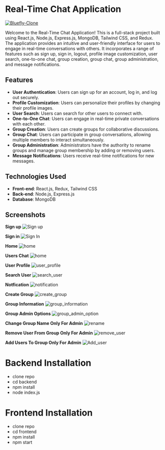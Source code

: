 # Real-Time Chat Application

<a href="https://chat-app-ca.netlify.app/" target="blank">
        <img src="https://img.shields.io/static/v1?style=for-the-badge&message=Want to see live preview »&color=1BB91F&logo=Bluefly&logoColor=FFFFFF&label=" alt="Bluefly-Clone" />
        </a>

  Welcome to the Real-Time Chat Application! This is a full-stack project built using React.js, Node.js, Express.js, MongoDB, Tailwind CSS, and Redux. The application provides an intuitive and user-friendly interface for users to engage in real-time conversations with others. It incorporates a range of features such as sign up, sign in, logout, profile image customization, user search, one-to-one chat, group creation, group chat, group administration, and message notifications.

## Features
- **User Authentication**: Users can sign up for an account, log in, and log out securely.
- **Profile Customization**: Users can personalize their profiles by changing their profile images.
- **User Search**: Users can search for other users to connect with.
- **One-to-One Chat**: Users can engage in real-time private conversations with each other.
- **Group Creation**: Users can create groups for collaborative discussions.
- **Group Chat**: Users can participate in group conversations, allowing multiple members to interact simultaneously.
- **Group Administration**: Administrators have the authority to rename groups and manage group membership by adding or removing users.
- **Message Notifications**: Users receive real-time notifications for new messages.

## Technologies Used
- **Front-end**: React.js, Redux, Tailwind CSS
- **Back-end**: Node.js, Express.js
- **Database**: MongoDB

## Screenshots
**Sign up**
![Sign up](https://media-hosting.imagekit.io//c7b43a0b54504696/Signup%20page.png?Expires=1832520535&Key-Pair-Id=K2ZIVPTIP2VGHC&Signature=UkjqGtDstguEhbVAEHMJGalFeUaykaQg~l2wmNmeSGWFALiWXmhT~0dKHIgYl41Bs3rU78XCnlBoXz46jQvVmBG9sM7h3JmrjuDf3TLXyPF-KS5Z4IkrBA4ukvMOrBdfgqhb5dsvyJ-xXzicfhx07gfW5gt1Jg6CTDlxzdbz7shNgamZkAz-BbHFTOfLCgj8JQyMQk3unsZHXU3~0TLI1FvXK4xE3tHSJo4XoR0Pmh~E0-GNvNo7MFccGZWRF5TX9HHzdfH26JPIakOXMYCdvDY94W6s9Ih8mI5wQhbp8ix9B83Uq~3MSeSNlQBLL1VZgKy-30OGpnLwv6vr67~t-w__)

**Sign in**
![Sign In](https://media-hosting.imagekit.io//c64555cb61a3400c/SignIn%20page.png?Expires=1832520782&Key-Pair-Id=K2ZIVPTIP2VGHC&Signature=rrjqke4hVaL~PzQAhgfQhKtm9KeWSOV~sjctU2rk8FPqZet642IcFZQ4VS~4uV7jFl6OXa9EizKjId2q-DkTUAHZXl4Ro4WZRmwKrcf0vcCLnZZmLudSCLH~MlVA8GeiCFFdlKeSMREwTKEOaf9gW~z5oo6tXELFrwBxEi~FvPdJfMJnyRIJpov-gLpp4GCnZQH0BJvORwDWM34taGgvwbs6AINFXwsNa4o60tMLvDWHO238QIz62EioP4FQ~ApTwEmODjQc5ZJAIxs2w8PXgeQuq4IjLfHfmUvDbDTQUs~uQC7m7WOL9cUayr~RlaIvyFjbkF18pdyUaLaY0u2sKA__)

**Home**
![home](https://media-hosting.imagekit.io//77e9b54c5b094d3d/Home%20page.png?Expires=1832521080&Key-Pair-Id=K2ZIVPTIP2VGHC&Signature=iNwSUpeesJ2dqGYAHYYR-iJ9sl183UzudrlV---kBlngEYwvyZAPQXpGepY3VUxomi-FDwVdGw~tW6MIOzgoBzxwo7EWnJ1a1gpeUkmAJVZRxN7VQfv0GH27LO1DOMTo8DMI8YlZHbzL1amnxnP1pzW9gDn1JjgP1xr5TYnSVZzlfCyLtnwAIlzhxwabYz0y9xbQORPkifXPa4ERiXfFhjvhsn0EHAmQ408iiele7o8hAmRWXxEkRj6mKPb44EjNGcUvfOVEPAF8UCGC0hPm2-fSLQBFueyMJbR3xWs~XlOdzIZfYN6BdLqZ4HcMw6ifzujRLMegwQPbF4ZdpkTUkA__)

**Users Chat**
![home](https://media-hosting.imagekit.io//e40eac2c76fc4d52/UserChat.png?Expires=1832521511&Key-Pair-Id=K2ZIVPTIP2VGHC&Signature=cBqtP4MgvXgqaJxdpplaMlxjAXIEaa~Ba3u9nds2ZZaV08Luzpj3WGjSZch8ZxPDFCOhrtQDTesXqv3Jb5RMtfeoXKGdbw9I~XyHDAibnBv-cPR9Sgx2qBwf5KmNgrAbpqDR2wsl5L9KbyB0c5Za--BCApsiMdgMFcDOIKqYu5peLE2NexOodCeRHZsVnuVua2PMHXSzWco-e~I6oDpnulcfJXUJ5HrlE1106NIzI7ZDZTmjcFZTxoxiSYIjnvwykvSilO1bKoSU4nQVQTHt-AtuHlox5PFw2xAjbt1jN07igpqd8QfCKysuGCXV~gS1m~XzzbkkyYqNwCK58VyxVA__)

**User Profile**
![user_profile](https://media-hosting.imagekit.io//f6cc08c6d7b14eab/UserProfile.png?Expires=1832521751&Key-Pair-Id=K2ZIVPTIP2VGHC&Signature=MGBAsDQ5M41pctO0Z8~Q9eusMXY04LL~go3lYVlZ3Sk7yrEidT8mhDkMKmF2u6eZ31ui4T40tvA-R1EHa5eiWiflH-F9saVsWlwN4fnzal~o7CuZI3rpSgRAiyGVBJLQYPB10HOnss1hwebGNAqP945SRcwTIuPzadhHeLDPteS36R3Azg2i1gJuLyDmTTjiOtOOK68GL41YTvAh-CDoLcJAkxcxRtciesI0DasurwWidDnL3vXH7NtXEIfOFDXSKmaymXURH-i-ApQU2WDUYAaBJrT9yd8MtjPpTUToXb-aA2g9-x48jSXyZGJkqsWzpl3xgj9b1HYHZC5zMyWTIQ__)

**Search User**
![search_user](https://media-hosting.imagekit.io//d893a864618048a5/SearchUser.png?Expires=1832521991&Key-Pair-Id=K2ZIVPTIP2VGHC&Signature=j9Gt3NkaUXNbFvBzSy2PfdbJHSK9mOcNXLN9QnNMP~0UR32xTQ1hZBHP9mAR2eyiVdvfge0F~WRiNoogcEuDGybR06L2jGP8UNiNsJxtv0w88kOiE16RHnI6qdZHvV1xmMVo3AngWcI7wkMomuNucjbywPwuPf1hl63PWcN92E7LQc~PabJSsksGpE7uuZiqGbk2vJIzU0UFACFIntridUEmIz9ddzYmnm56UxTtzWa0Ivldo9IWmG0Kq9DaK~LkL8USKU9ALkrW8tpURrQfhU~gwsIEf4I2-lMWj0521~xvTNgcaG0mINp~hQjEkwaZPQPDLBQ0WNPg0Jmq-O0aiw__)

**Notfication**
![notification](https://media-hosting.imagekit.io//4a921914e6734fe2/Notification.png?Expires=1832524016&Key-Pair-Id=K2ZIVPTIP2VGHC&Signature=nhLHvx~~CLs-segefczQhg~oCEa2GiAYjHm7Jy7~f1yBJA~tXOtaAA0Be0UvD8lmh8XLRckkn7QSg4xz9AIlj5t9AndXiCE56VUyaZhmfT90sSGkp261PJFjdD1lngX3j6Ig9khHc-t0CDTkax0wkR7r6~9evDkXKNucMY67t549b1Uzygm1MtYNmZsLUXa7ZUljTXVD148KYFcjF1KW5JJu8GY7GWRwXbVRtg2ZcQSup~PnZhO~v6xG3HNwecDFXQd9z7iEbkLx6ImnI6eVziMXHf10ySHVEgsutbBOp6hbUz75~Nyh8KObvV3Jx0~EYvSt4v1okrRWfYIplRA6jQ__)

**Create Group**
![create_group](https://res.cloudinary.com/dfrhy6m3m/image/upload/v1689145950/afzfrs7dxuxij2z24vgy.png)

**Group Information**
![group_information](https://media-hosting.imagekit.io//3cd16042d5bb4080/GroupInfo.png?Expires=1832524384&Key-Pair-Id=K2ZIVPTIP2VGHC&Signature=h30CQRXxA7LHGnB5gVKLvLHVXdkCk~q9NNTUTIFGc60QVXz69HTxxQqbMSYO0C0MQgRX2JbvqeJlaVpPxupOkaVBv4vwjs7kaUhSNr5TY2gHRqr4HBhEC9qwdHi2Vq-tX6qZ3EiO3h21nhztlxee-8PuLL01cYlWiSsaAHP6g6AQE5pu~588TbxPmEgMjKQNXou3H5K2u5yhSjFFpJ7vynxH-AMuMSGmEcHnVAtKtQhdiwccRJXnmQqXhtzEDBFWe4nxCON4jSOTzChSwk~t3T0F8k5j6xk4V45MYuUJkkjz8IHfpQnC0d5Bfh4FvZIa4zf-zvpbd2zRv-8M8SBuVw__)

**Group Admin Options**
![group_admin_option](https://media-hosting.imagekit.io//15c507e82f6b40a2/GroupAdmin.png?Expires=1832524533&Key-Pair-Id=K2ZIVPTIP2VGHC&Signature=YeIXMEFld2GiHZt98xfeblUxr7ZdqVuTJnRr~8OoWMpW0eWdvB3MT~RlOyp3xbpqkcnxvls7bS10czbYNC1PZhwKU40eBygLJf33j6R-EPdD--qSlIuByg3b-F36AKBosEWMafvRwEtm1HEoU4NGzdRljWnZ9lo8LNizyDqNWEUXlhjUxF98MMxzHUtqqGVgc9XEIiAu5VtY-sqV4s6CM-KelsXaeEpZ5-TD1G1AJ6of5b1sHqxAR-nGYCpMlImID6oRrQs5rafR5e8mW63Wzb5ZU9V1PPPsYClb3HWk-SDoAAa8K~u9w9rPFxixpxeg3nvzNkp-WugP5MHBLgBkvQ__)

**Change Group Name Only For Admin**
![rename](https://res.cloudinary.com/dfrhy6m3m/image/upload/v1689146017/da8y031jf7twpxlp2ipy.png)

**Remove User From Group Only For Admin**
![remove_user](https://res.cloudinary.com/dfrhy6m3m/image/upload/v1689146005/ymitbkdkz2mlfvrb9gvl.png)

**Add Users To Group Only For Admin**
![Add_user](https://res.cloudinary.com/dfrhy6m3m/image/upload/v1690197588/lehnw0hfqfnxu8ktajys.png)



<h1>  Backend Installation </h1>
<ul> 
<li> clone repo  </li>
<li> cd backend </li>
<li> npm install </li>
<li> node index.js </li>
</ul>

<h1>  Frontend Installation </h1>
<ul> 
<li> clone repo  </li>
<li> cd frontend </li>
<li> npm install </li>
<li> npm start </li>
</ul>

